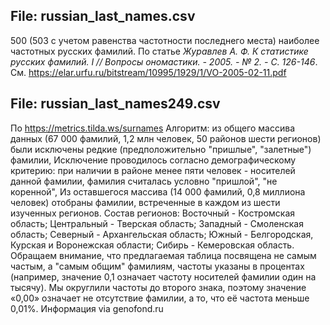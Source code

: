 File: russian_last_names.csv
--------------------------------
500 (503 c учетом равенства частотности последнего места) наиболее частотных русских фамилий. По статье _Журавлев А. Ф. К статистике русских фамилий. I // Вопросы ономастики. - 2005. - № 2. - С. 126-146_. См. https://elar.urfu.ru/bitstream/10995/1929/1/VO-2005-02-11.pdf


File: russian_last_names249.csv
----------------------------------
По https://metrics.tilda.ws/surnames
Алгоритм: из общего массива данных (67 000 фамилий, 1,2 млн человек, 50 районов шести регионов) были исключены редкие (предположительно "пришлые", "залетные") фамилии, Исключение проводилось согласно демографическому критерию: при наличии в районе менее пяти человек - носителей данной фамилии, фамилия считалась условно "пришлой", "не коренной", Из оставшегося массива (14 000 фамилий, 0,8 миллиона человек) отобраны фамилии, встреченные в каждом из шести изученных регионов.
Состав регионов: Восточный - Костромская область; Центральный - Тверская область; Западный - Смоленская область; Северный - Архангельская область; Южный - Белгородская, Курская и Воронежская области; Сибирь - Кемеровская область.
Обращаем внимание, что предлагаемая таблица посвящена не самым частым, а "самым общим" фамилиям, частоты указаны в процентах (например, значение 0,1 означает частоту носителей фамилии один на тысячу). Мы округлили частоты до второго знака, поэтому значение «0,00» означает не отсутствие фамилии, а то, что её частота меньше 0,01%.
Информация via genofond.ru
